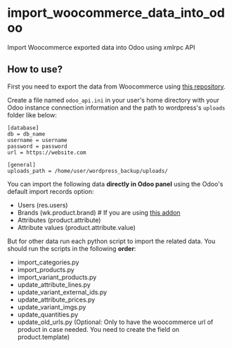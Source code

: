 # import_woocommerce_data_into_odoo
Import Woocommerce exported data into Odoo using xmlrpc API

## How to use?

First you need to export the data from Woocommerce using [this repository](https://github.com/mehrdadbahri/export_woocommerce_for_odoo).

Create a file named `odoo_api.ini` in your user's home directory with your Odoo instance connection information and the path to wordpress's `uploads` folder like below:

    [database]
    db = db_name
    username = username
    password = password
    url = https://website.com

    [general]
    uploads_path = /home/user/wordpress_backup/uploads/

You can import the following data **directly in Odoo panel** using the Odoo's default import records option:

* Users (res.users)
* Brands (wk.product.brand) # If you are using [this addon](https://apps.odoo.com/apps/modules/14.0/website_product_brands)
* Attributes (product.attribute)
* Attribute values (product.attribute.value)

But for other data run each python script to import the related data. You should run the scripts in the following **order**:

* import_categories.py
* import_products.py
* import_variant_products.py
* update_attribute_lines.py
* update_variant_external_ids.py
* update_attribute_prices.py
* update_variant_imgs.py
* update_quantities.py
* update_old_urls.py (Optional: Only to have the woocommerce url of product in case needed. You need to create the field on product.template)
